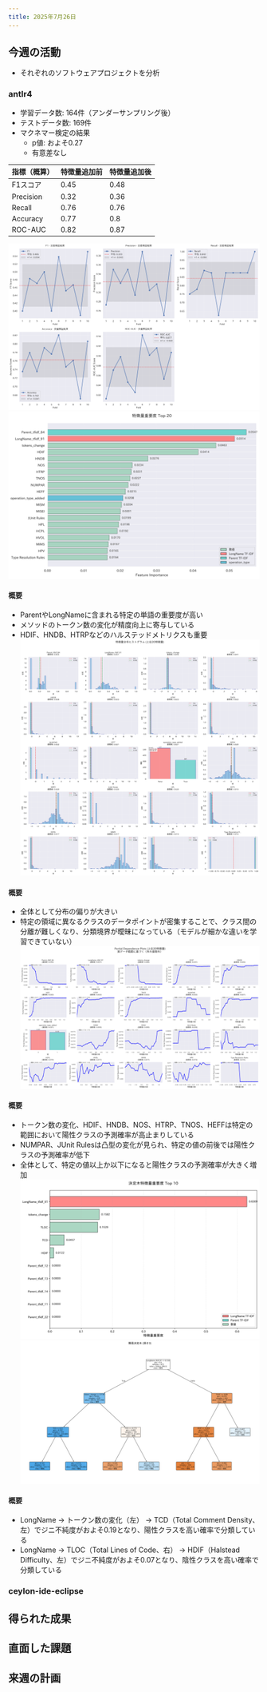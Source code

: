 ```yaml
---
title: 2025年7月26日
---
```

## 今週の活動
- それぞれのソフトウェアプロジェクトを分析
### antlr4
- 学習データ数: 164件（アンダーサンプリング後）
- テストデータ数: 169件
- マクネマー検定の結果
	- p値: およそ0.27
	- 有意差なし

| 指標（概算）    | 特徴量追加前 | 特徴量追加後 |
| :-------- | :----- | :----- |
| F1スコア     | 0.45   | 0.48   |
| Precision | 0.32   | 0.36   |
| Recall    | 0.76   | 0.76   |
| Accuracy  | 0.77   | 0.8    |
| ROC-AUC   | 0.82   | 0.87   |

![](images/antlr4/cv_performance_chart.png)
![](images/antlr4/feature_importance_chart.png)
#### 概要
- ParentやLongNameに含まれる特定の単語の重要度が高い
- メソッドのトークン数の変化が精度向上に寄与している
- HDIF、HNDB、HTRPなどのハルステッドメトリクスも重要
![](images/antlr4/feature_histograms.png)
#### 概要
- 全体として分布の偏りが大きい
- 特定の領域に異なるクラスのデータポイントが密集することで、クラス間の分離が難しくなり、分類境界が曖昧になっている（モデルが細かな違いを学習できていない）
![](images/antlr4/partial_dependence_plots.png)
#### 概要
- トークン数の変化、HDIF、HNDB、NOS、HTRP、TNOS、HEFFは特定の範囲において陽性クラスの予測確率が高止まりしている
- NUMPAR、JUnit Rulesは凸型の変化が見られ、特定の値の前後では陽性クラスの予測確率が低下
- 全体として、特定の値以上か以下になると陽性クラスの予測確率が大きく増加
![](images/antlr4/decision_tree_feature_importance.png)
![](images/antlr4/decision_tree_visualization.png)
#### 概要
- LongName -> トークン数の変化（左） -> TCD（Total Comment Density、左）でジニ不純度がおよそ0.19となり、陽性クラスを高い確率で分類している
- LongName -> TLOC（Total Lines of Code、右） -> HDIF（Halstead Difficulty、左）でジニ不純度がおよそ0.07となり、陰性クラスを高い確率で分類している
### ceylon-ide-eclipse

## 得られた成果
## 直面した課題
## 来週の計画